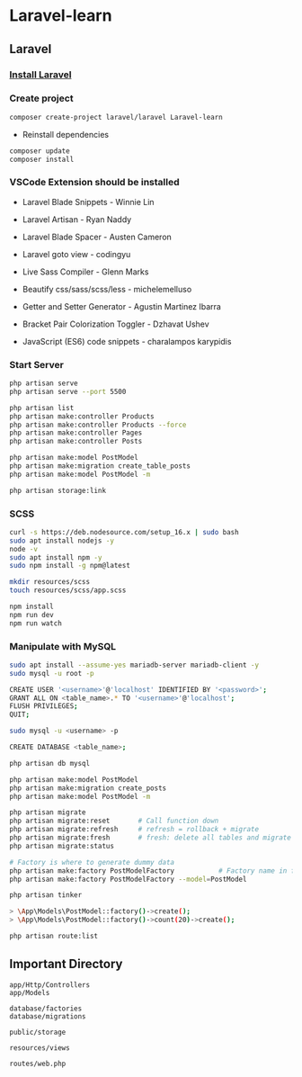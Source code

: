 # Laravel-learn

## Laravel

### [Install Laravel](https://github.com/datlt4/PHP-learn/blob/main/README.md#install-laravel)

### Create project

```bash
composer create-project laravel/laravel Laravel-learn
```

- Reinstall dependencies

```bash
composer update
composer install
```

### VSCode Extension should be installed

- Laravel Blade Snippets - Winnie Lin

- Laravel Artisan - Ryan Naddy

- Laravel Blade Spacer - Austen Cameron

- Laravel goto view - codingyu

- Live Sass Compiler - Glenn Marks

- Beautify css/sass/scss/less - michelemelluso

- Getter and Setter Generator - Agustin Martinez Ibarra

- Bracket Pair Colorization Toggler - Dzhavat Ushev

- JavaScript (ES6) code snippets - charalampos karypidis

### Start Server

```bash
php artisan serve
php artisan serve --port 5500
```

```bash
php artisan list
php artisan make:controller Products
php artisan make:controller Products --force
php artisan make:controller Pages
php artisan make:controller Posts

php artisan make:model PostModel
php artisan make:migration create_table_posts
php artisan make:model PostModel -m 
```

```bash
php artisan storage:link
```

### SCSS

```bash
curl -s https://deb.nodesource.com/setup_16.x | sudo bash
sudo apt install nodejs -y
node -v
sudo apt install npm -y
sudo npm install -g npm@latest

mkdir resources/scss
touch resources/scss/app.scss
```

```bash
npm install
npm run dev
npm run watch
```

### Manipulate with MySQL

```bash
sudo apt install --assume-yes mariadb-server mariadb-client -y
sudo mysql -u root -p

CREATE USER '<username>'@'localhost' IDENTIFIED BY '<password>';
GRANT ALL ON <table_name>.* TO '<username>'@'localhost';
FLUSH PRIVILEGES;
QUIT;
```

```bash
sudo mysql -u <username> -p

CREATE DATABASE <table_name>;
```

```bash
php artisan db mysql
```

```bash
php artisan make:model PostModel
php artisan make:migration create_posts
php artisan make:model PostModel -m 
```

```bash
php artisan migrate
php artisan migrate:reset       # Call function down
php artisan migrate:refresh     # refresh = rollback + migrate
php artisan migrate:fresh       # fresh: delete all tables and migrate
php artisan migrate:status
```

```bash
# Factory is where to generate dummy data
php artisan make:factory PostModelFactory           # Factory name in format: <model_name>Factory
php artisan make:factory PostModelFactory --model=PostModel
```

```bash
php artisan tinker

> \App\Models\PostModel::factory()->create();
> \App\Models\PostModel::factory()->count(20)->create();
```

```bash
php artisan route:list
```

## Important Directory

```
app/Http/Controllers
app/Models

database/factories
database/migrations

public/storage

resources/views

routes/web.php
```